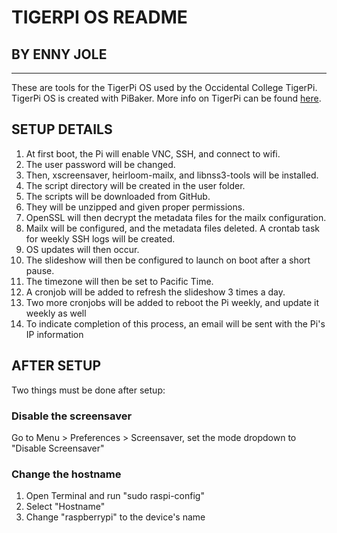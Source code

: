 # TIGERPI OS README
## BY ENNY JOLE
------------
These are tools for the TigerPi OS used by the Occidental College TigerPi. TigerPi OS is created with PiBaker. More info on TigerPi can be found [here](helpdesk.oxycreates.org/kb/TigerPi).
## SETUP DETAILS
1. At first boot, the Pi will enable VNC, SSH, and connect to wifi.
1. The user password will be changed.
1. Then, xscreensaver, heirloom-mailx, and libnss3-tools will be installed.
1. The script directory will be created in the user folder.
1. The scripts will be downloaded from GitHub.
1. They will be unzipped and given proper permissions.
1. OpenSSL will then decrypt the metadata files for the mailx configuration.
1. Mailx will be configured, and the metadata files deleted. A crontab task for weekly SSH logs will be created.
1. OS updates will then occur.
1. The slideshow will then be configured to launch on boot after a short pause.
1. The timezone will then be set to Pacific Time.
1. A cronjob will be added to refresh the slideshow 3 times a day.
1. Two more cronjobs will be added to reboot the Pi weekly, and update it weekly as well
1. To indicate completion of this process, an email will be sent with the Pi's IP information

## AFTER SETUP
Two things must be done after setup:
### Disable the screensaver
Go to Menu > Preferences > Screensaver, set the mode dropdown to "Disable Screensaver"
### Change the hostname
1. Open Terminal and run "sudo raspi-config"
1. Select "Hostname"
1. Change "raspberrypi" to the device's name
